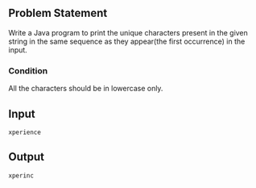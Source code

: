 ## Problem Statement

Write a Java program to print the unique characters present in the given string in the same sequence as they appear(the first occurrence) in the input.

### Condition
All the characters should be in lowercase only.

## Input

    xperience

## Output

    xperinc
